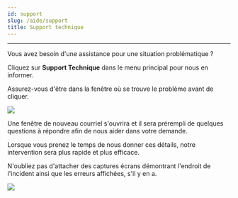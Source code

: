 ```yaml
---
id: support
slug: /aide/support
title: Support technique
---
```


---

Vous avez besoin d'une assistance pour une situation problématique ?

Cliquez sur **Support Technique** dans le menu principal pour nous en informer.

Assurez-vous d'être dans la fenêtre où se trouve le problème avant de cliquer.

![](/img/Aide_Support_1.png)

Une fenêtre de nouveau courriel s'ouvrira et il sera prérempli de quelques questions à répondre afin de nous aider dans votre demande.

Lorsque vous prenez le temps de nous donner ces détails, notre intervention sera plus rapide et plus efficace.

N'oubliez pas d'attacher des captures écrans démontrant l'endroit de l'incident ainsi que les erreurs affichées, s'il y en a.

![](/img/Aide_Support_2.png)
